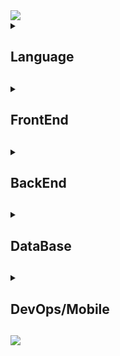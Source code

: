 

<!-- 상단 박스 -->
<img src="https://capsule-render.vercel.app/api?type=waving&color=auto&height=200&section=header&text=MyStack&fontSize=70&animation=twinkling"/>

<!-- 언어 -->
<details>
  <summary><h2>Language<h2></summary>
  <div align="center">
      <img src="https://img.shields.io/badge/javascript-F7DF1E?style=for-the-badge&logo=javascript&logoColor=white">
      <img src="https://img.shields.io/badge/typescript-3178C6?style=for-the-badge&logo=typescript&logoColor=white">
      <img src="https://img.shields.io/badge/java-007396?style=for-the-badge&logo=java&logoColor=white">
      <img src="https://img.shields.io/badge/Python-3776AB?style=for-the-badge&logo=Python&logoColor=white">
      <img src="https://img.shields.io/badge/dart-0175C2?style=for-the-badge&logo=dart&logoColor=white">
  </div>
</details>

<!-- 프론트엔드 -->
<details>
  <summary><h2>FrontEnd<h2></summary>
  <div align="center">
        <img src="https://img.shields.io/badge/html5-E34F26?style=for-the-badge&logo=html5&logoColor=white">
        <img src="https://img.shields.io/badge/css3-1572B6?style=for-the-badge&logo=css3&logoColor=white">
        <img src="https://img.shields.io/badge/postcss-DD3A0A?style=for-the-badge&logo=postcss&logoColor=white">
        <img src="https://img.shields.io/badge/tailwindcss-06B6D4?style=for-the-badge&logo=tailwindcss&logoColor=white">
        <img src="https://img.shields.io/badge/sass-CC6699?style=for-the-badge&logo=sass&logoColor=white">
        <img src="https://img.shields.io/badge/jquery-0769AD?style=for-the-badge&logo=jquery&logoColor=white">
        <img src="https://img.shields.io/badge/react-61DAFB?style=for-the-badge&logo=react&logoColor=white">
        <img src="https://img.shields.io/badge/vuedotjs-4FC08D?style=for-the-badge&logo=vuedotjs&logoColor=white">
        <img src="https://img.shields.io/badge/vite-646CFF?style=for-the-badge&logo=vite&logoColor=white">
        <img src="https://img.shields.io/badge/nextdotjs-000000?style=for-the-badge&logo=nextdotjs&logoColor=white">
  </div>
</details>

<!-- 백엔드 -->
<details>
  <summary><h2>BackEnd<h2></summary>
  <div align="center">
        <img src="https://img.shields.io/badge/express-000000?style=for-the-badge&logo=express&logoColor=white">
        <img src="https://img.shields.io/badge/fastify-000000?style=for-the-badge&logo=fastify&logoColor=white">
        <img src="https://img.shields.io/badge/nestjs-E0234E?style=for-the-badge&logo=nestjs&logoColor=white">
        <img src="https://img.shields.io/badge/spring-6DB33F?style=for-the-badge&logo=spring&logoColor=white">
        <img src="https://img.shields.io/badge/springboot-6DB33F?style=for-the-badge&logo=springboot&logoColor=white">
        <img src="https://img.shields.io/badge/flask-000000?style=for-the-badge&logo=flask&logoColor=white">
  </div>
</details>

<!-- 데이터베이스 -->
<details>
  <summary><h2>DataBase<h2></summary>
  <div align="center">
        <img src="https://img.shields.io/badge/oracle-F80000?style=for-the-badge&logo=oracle&logoColor=white">
        <img src="https://img.shields.io/badge/mysql-4479A1?style=for-the-badge&logo=mysql&logoColor=white">
        <img src="https://img.shields.io/badge/mariadb-003545?style=for-the-badge&logo=mariadb&logoColor=white">
        <img src="https://img.shields.io/badge/postgresql-4169E1?style=for-the-badge&logo=postgresql&logoColor=white">
        <img src="https://img.shields.io/badge/mongodb-47A248?style=for-the-badge&logo=mongodb&logoColor=white">
        <img src="https://img.shields.io/badge/elasticsearch-005571?style=for-the-badge&logo=elasticsearch&logoColor=white">
  </div>
</details>

<!-- 데브옵스/모바일 -->
<details>
  <summary><h2>DevOps/Mobile<h2></summary>
  <div align="center">
      <img src="https://img.shields.io/badge/docker-2496ED?style=for-the-badge&logo=docker&logoColor=white">
      <img src="https://img.shields.io/badge/graphql-E10098?style=for-the-badge&logo=graphql&logoColor=white">
      <img src="https://img.shields.io/badge/googlecloud-4285F4?style=for-the-badge&logo=googlecloud&logoColor=white">
      <img src="https://img.shields.io/badge/amazonaws-232F3E?style=for-the-badge&logo=amazonaws&logoColor=white">
      <img src="https://img.shields.io/badge/reactnative-61DAFB?style=for-the-badge&logo=reactnative&logoColor=white">
      <img src="https://img.shields.io/badge/flutter-02569B?style=for-the-badge&logo=flutter&logoColor=white">
  </div>
</details>

<!-- 하단 박스 -->
<img src="https://capsule-render.vercel.app/api?type=waving&color=auto&height=200&section=footer&animation=twinkling"/>

